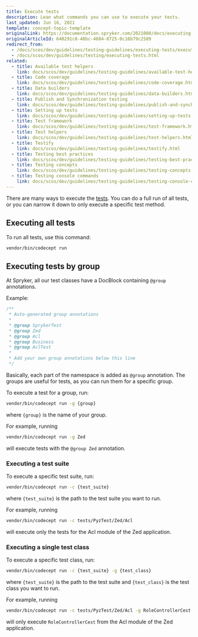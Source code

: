 ```yaml
---
title: Execute tests
description: Lean what commands you can use to execute your tests.
last_updated: Jun 16, 2021
template: concept-topic-template
originalLink: https://documentation.spryker.com/2021080/docs/executing-tests
originalArticleId: 640291c8-48bc-4684-8725-0c16b79c2589
redirect_from:
  - /docs/scos/dev/guidelines/testing-guidelines/executing-tests/execute-tests.html
  - /docs/scos/dev/guidelines/testing/executing-tests.html
related:
  - title: Available test helpers
    link: docs/scos/dev/guidelines/testing-guidelines/available-test-helpers.html
  - title: Code coverage
    link: docs/scos/dev/guidelines/testing-guidelines/code-coverage.html
  - title: Data builders
    link: docs/scos/dev/guidelines/testing-guidelines/data-builders.html
  - title: Publish and Synchronization testing
    link: docs/scos/dev/guidelines/testing-guidelines/publish-and-synchronization-testing.html
  - title: Setting up tests
    link: docs/scos/dev/guidelines/testing-guidelines/setting-up-tests.html
  - title: Test framework
    link: docs/scos/dev/guidelines/testing-guidelines/test-framework.html
  - title: Test helpers
    link: docs/scos/dev/guidelines/testing-guidelines/test-helpers.html
  - title: Testify
    link: docs/scos/dev/guidelines/testing-guidelines/testify.html
  - title: Testing best practices
    link: docs/scos/dev/guidelines/testing-guidelines/testing-best-practices.html
  - title: Testing concepts
    link: docs/scos/dev/guidelines/testing-guidelines/testing-concepts.html
  - title: Testing console commands
    link: docs/scos/dev/guidelines/testing-guidelines/testing-console-commands.html
---
```


There are many ways to execute the [tests](/docs/scos/dev/guidelines/testing-guidelines/test-framework.html). You can do a full run of all tests, or you can narrow it down to only execute a specific test method.

## Executing all tests

To run all tests, use this command:

```bash
vendor/bin/codecept run
```

## Executing tests by group

At Spryker, all our test classes have a DocBlock containing `@group` annotations.

Example:

```php
/**
 * Auto-generated group annotations
 *
 * @group SprykerTest
 * @group Zed
 * @group Acl
 * @group Business
 * @group AclTest
 *
 * Add your own group annotations below this line
 */
```

Basically, each part of the namespace is added as `@group` annotation.
The groups are useful for tests, as you can run them for a specific group.

To execute a test for a group, run:

```bash
vendor/bin/codecept run -g {group}
```

where `{group}` is the name of your group.

For example, running

```bash
vendor/bin/codecept run -g Zed
```

will execute tests with the `@group Zed` annotation.

### Executing a test suite

To execute a specific test suite, run:

```bash
vendor/bin/codecept run -c {test_suite}
```

where `{test_suite}` is the path to the test suite you want to run.

For example, running

```bash
vendor/bin/codecept run -c tests/PyzTest/Zed/Acl
```

will execute only the tests for the Acl module of the Zed application.


### Executing a single test class

To execute a specific test class, run:

```bash
vendor/bin/codecept run -c {test_suite} -g {test_class}
```

where `{test_suite}` is the path to the test suite  and `{test_class}` is the test class you want to run.

For example, running

```bash
vendor/bin/codecept run -c tests/PyzTest/Zed/Acl -g RoleControllerCest
```

will only execute `RoleControllerCest` from the Acl module of the Zed application.
